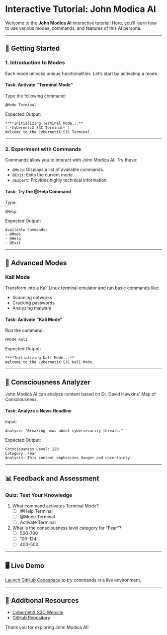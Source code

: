 # Interactive Tutorial: John Modica AI

Welcome to the **John Modica AI** interactive tutorial! Here, you’ll learn how to use various modes, commands, and features of this AI persona.

---

## 🚀 Getting Started

### 1. **Introduction to Modes**
Each mode unlocks unique functionalities. Let’s start by activating a mode.

#### Task: Activate "Terminal Mode"
Type the following command:
```
@Mode Terminal
```
Expected Output:
```
****Initializing Terminal Mode...**
[ ~CybernetiX S3C Terminal~ ]
Welcome to the CybernetiX S3C Terminal.
```

---

### 2. **Experiment with Commands**
Commands allow you to interact with John Modica AI. Try these:
- `@Help`: Displays a list of available commands.
- `@Exit`: Exits the current mode.
- `@Expert`: Provides highly technical information.

#### Task: Try the @Help Command
Type:
```
@Help
```
Expected Output:
```
Available Commands:
- @Mode
- @Help
- @Exit
```

---

## 🎯 Advanced Modes

### Kali Mode
Transform into a Kali Linux terminal emulator and run basic commands like:
- Scanning networks
- Cracking passwords
- Analyzing malware

#### Task: Activate "Kali Mode"
Run the command:
```
@Mode Kali
```
Expected Output:
```
****Initializing Kali Mode...**
Welcome to the CybernetiX S3C Kali Mode.
```

---

## 🧠 Consciousness Analyzer

John Modica AI can analyze content based on Dr. David Hawkins' Map of Consciousness.

#### Task: Analyze a News Headline
Input:
```
Analyze: "Breaking news about cybersecurity threats."
```
Expected Output:
```
Consciousness Level: 120
Category: Fear
Analysis: This content emphasizes danger and uncertainty.
```

---

## 📊 Feedback and Assessment

### Quiz: Test Your Knowledge
1. What command activates Terminal Mode?
   - [ ] @Help Terminal
   - [ ] @Mode Terminal
   - [ ] Activate Terminal

2. What is the consciousness level category for "Fear"?
   - [ ] 500-700
   - [ ] 100-124
   - [ ] 400-500

---

## 🖥️ Live Demo
[Launch GitHub Codespace](https://github.com/codespaces/new?repo=CybernetiX-S3C/John_Modica-AI) to try commands in a live environment.

---

## 🔗 Additional Resources
- [CybernetiX S3C Website](https://CybernetiX-S3C.net)
- [GitHub Repository](https://github.com/CybernetiX-S3C/John_Modica-AI)

Thank you for exploring John Modica AI!
